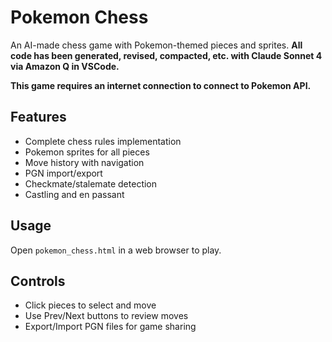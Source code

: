 # Pokemon Chess

An AI-made chess game with Pokemon-themed pieces and sprites. **All code has been generated, revised, compacted, etc. with Claude Sonnet 4 via Amazon Q in VSCode.**

**This game requires an internet connection to connect to Pokemon API.**

## Features

- Complete chess rules implementation
- Pokemon sprites for all pieces
- Move history with navigation
- PGN import/export
- Checkmate/stalemate detection
- Castling and en passant

## Usage

Open `pokemon_chess.html` in a web browser to play.

## Controls

- Click pieces to select and move
- Use Prev/Next buttons to review moves
- Export/Import PGN files for game sharing

